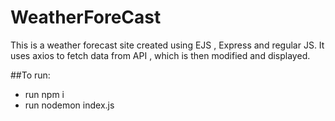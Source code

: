 # WeatherForeCast

This is a weather forecast site created using EJS , Express and regular JS.
It uses axios to fetch data from API , which is then modified and displayed.

##To run:
* run npm i
* run nodemon index.js
